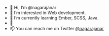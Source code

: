 - 👋 Hi, I’m @nagarajanar
- 👀 I’m interested in Web development.
- 🌱 I’m currently learning Ember, SCSS, Java.
- 💞️ 
- 📫 You can reach me on Twitter [@nagarajanar](https://twitter.com/nagarajanar)

<!---
nagarajanar/nagarajanar is a ✨ special ✨ repository because its `README.md` (this file) appears on your GitHub profile.
You can click the Preview link to take a look at your changes.
--->
